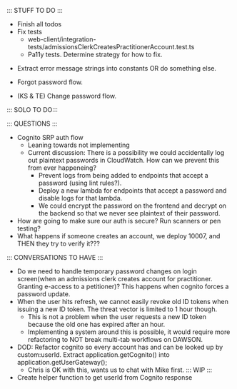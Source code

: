 ::: STUFF TO DO :::
- Finish all todos
- Fix tests
  - web-client/integration-tests/admissionsClerkCreatesPractitionerAccount.test.ts
  - Pa11y tests. Determine strategy for how to fix.
+ Extract error message strings into constants OR do something else.
- Forgot password flow.
+ (KS & TE) Change password flow.

::: SOLO TO DO:::


::: QUESTIONS :::
- Cognito SRP auth flow
  - Leaning towards not implementing
  - Current discussion: There is a possibility we could accidentally log out plaintext passwords in CloudWatch. How can we prevent this from ever happeneing?
    - Prevent logs from being added to endpoints that accept a password (using lint rules?).
    - Deploy a new lambda for endpoints that accept a password and disable logs for that lambda. 
    - We could encrypt the password on the frontend and decrypt on the backend so that we never see plaintext of their password.
- How are going to make sure our auth is secure? Run scanners or pen testing? 
- What happens if someone creates an account, we deploy 10007, and THEN they try to verify it???


::: CONVERSATIONS TO HAVE :::
- Do we need to handle temporary password changes on login screen(when an admissions clerk creates account for practitioner. Granting e-access to a petitioner)? This happens when cognito forces a password update.
- When the user hits refresh, we cannot easily revoke old ID tokens when issuing a new ID token. The threat vector is limited to 1 hour though. 
  - This is not a problem when the user requests a new ID token because the old one has expired after an hour. 
  - Implementing a system around this is possible, it would require more refactoring to NOT break multi-tab workflows on DAWSON.
- DOD:  Refactor cognito so every account has and can be looked up by custom:userId. Extract application.getCognito() into application.getUserGateway();
  - Chris is OK with this, wants us to chat with Mike first.
::: WIP :::
- Create helper function to get userId from Cognito response